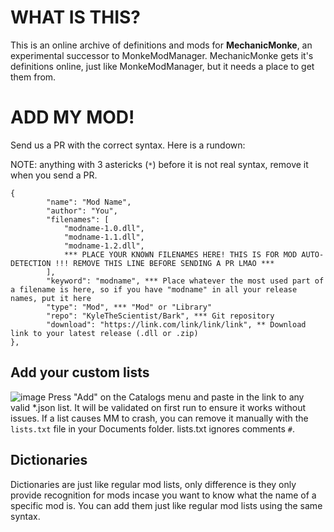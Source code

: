 # WHAT IS THIS?
This is an online archive of definitions and mods for **MechanicMonke**, an experimental successor to MonkeModManager. MechanicMonke gets it's definitions online, just like MonkeModManager, but it needs a place to get them from.

# ADD MY MOD!
Send us a PR with the correct syntax. Here is a rundown:

NOTE: anything with 3 astericks (```*```) before it is not real syntax, remove it when you send a PR.
```
{
        "name": "Mod Name",
        "author": "You",
        "filenames": [
            "modname-1.0.dll",
            "modname-1.1.dll",
            "modname-1.2.dll",
            *** PLACE YOUR KNOWN FILENAMES HERE! THIS IS FOR MOD AUTO-DETECTION !!! REMOVE THIS LINE BEFORE SENDING A PR LMAO ***
        ],
        "keyword": "modname", *** Place whatever the most used part of a filename is here, so if you have "modname" in all your release names, put it here
        "type": "Mod", *** "Mod" or "Library"
        "repo": "KyleTheScientist/Bark", *** Git repository
        "download": "https://link.com/link/link/link", ** Download link to your latest release (.dll or .zip)
},
```

## Add your custom lists
![image](https://github.com/user-attachments/assets/b44430b0-d6f3-4ad2-baba-b24140847a3b)
Press "Add" on the Catalogs menu and paste in the link to any valid *.json list. It will be validated on first run to ensure it works without issues.
If a list causes MM to crash, you can remove it manually with the ``lists.txt`` file in your Documents folder. lists.txt ignores comments ``#``.

## Dictionaries
Dictionaries are just like regular mod lists, only difference is they only provide recognition for mods incase you want to know what the name of a specific mod is. You can add them just like regular mod lists using the same syntax.
